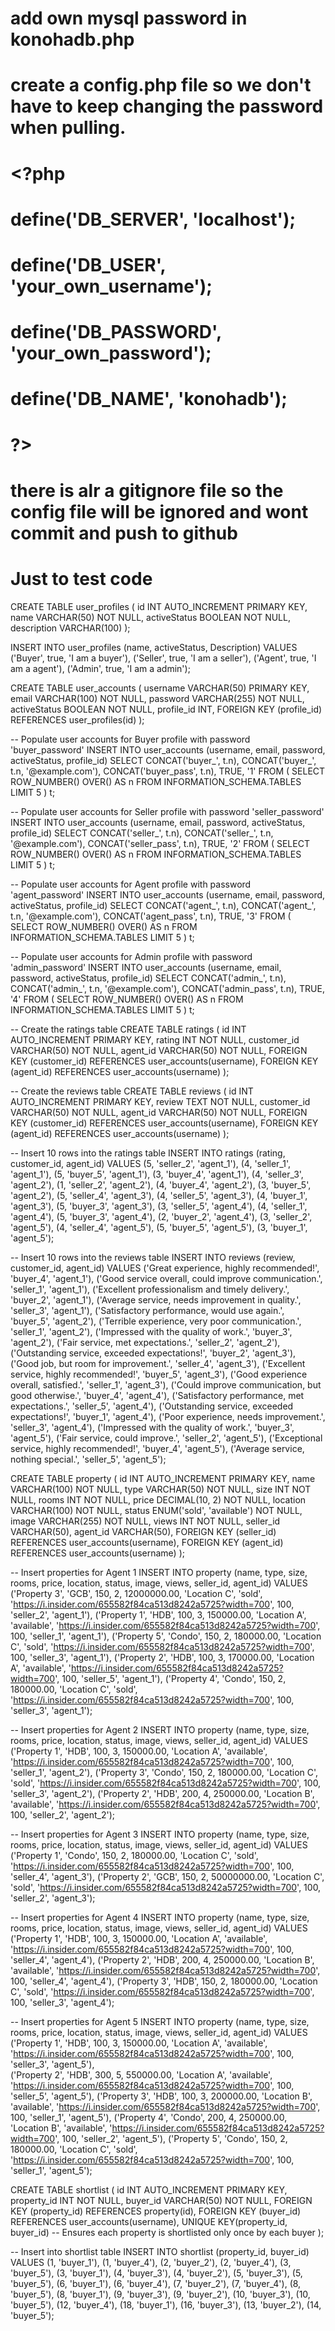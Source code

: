 # add own mysql password in konohadb.php
# create a config.php file so we don't have to keep changing the password when pulling.
# <?php
# define('DB_SERVER', 'localhost');
# define('DB_USER', 'your_own_username');
# define('DB_PASSWORD', 'your_own_password');
# define('DB_NAME', 'konohadb');
# ?>
# there is alr a gitignore file so the config file will be ignored and wont commit and push to github
# Just to test code
CREATE TABLE user_profiles (
    id INT AUTO_INCREMENT PRIMARY KEY,
    name VARCHAR(50) NOT NULL,
    activeStatus BOOLEAN NOT NULL,
    description VARCHAR(100)
);

INSERT INTO user_profiles (name, activeStatus, Description)
VALUES
('Buyer', true, 'I am a buyer'),
('Seller', true, 'I am a seller'),
('Agent', true, 'I am a agent'),
('Admin', true, 'I am a admin');


CREATE TABLE user_accounts (
    username VARCHAR(50) PRIMARY KEY,
    email VARCHAR(100) NOT NULL,
    password VARCHAR(255) NOT NULL,
    activeStatus BOOLEAN NOT NULL,
    profile_id INT,
    FOREIGN KEY (profile_id) REFERENCES user_profiles(id)
);

-- Populate user accounts for Buyer profile with password 'buyer_password'
INSERT INTO user_accounts (username, email, password, activeStatus, profile_id) 
SELECT CONCAT('buyer_', t.n), CONCAT('buyer_', t.n, '@example.com'), CONCAT('buyer_pass', t.n), TRUE, '1'
FROM (
    SELECT ROW_NUMBER() OVER() AS n
    FROM INFORMATION_SCHEMA.TABLES
    LIMIT 5
) t;

-- Populate user accounts for Seller profile with password 'seller_password'
INSERT INTO user_accounts (username, email, password, activeStatus, profile_id) 
SELECT CONCAT('seller_', t.n), CONCAT('seller_', t.n, '@example.com'), CONCAT('seller_pass', t.n), TRUE, '2'
FROM (
    SELECT ROW_NUMBER() OVER() AS n
    FROM INFORMATION_SCHEMA.TABLES
    LIMIT 5
) t;

-- Populate user accounts for Agent profile with password 'agent_password'
INSERT INTO user_accounts (username, email, password, activeStatus, profile_id) 
SELECT CONCAT('agent_', t.n), CONCAT('agent_', t.n, '@example.com'), CONCAT('agent_pass', t.n), TRUE, '3'
FROM (
    SELECT ROW_NUMBER() OVER() AS n
    FROM INFORMATION_SCHEMA.TABLES
    LIMIT 5
) t;

-- Populate user accounts for Admin profile with password 'admin_password'
INSERT INTO user_accounts (username, email, password, activeStatus, profile_id) 
SELECT CONCAT('admin_', t.n), CONCAT('admin_', t.n, '@example.com'), CONCAT('admin_pass', t.n), TRUE, '4'
FROM (
    SELECT ROW_NUMBER() OVER() AS n
    FROM INFORMATION_SCHEMA.TABLES
    LIMIT 5
) t;

-- Create the ratings table
CREATE TABLE ratings (
    id INT AUTO_INCREMENT PRIMARY KEY,
    rating INT NOT NULL,
    customer_id VARCHAR(50) NOT NULL,
    agent_id VARCHAR(50) NOT NULL,
    FOREIGN KEY (customer_id) REFERENCES user_accounts(username),
    FOREIGN KEY (agent_id) REFERENCES user_accounts(username)
);

-- Create the reviews table
CREATE TABLE reviews (
    id INT AUTO_INCREMENT PRIMARY KEY,
    review TEXT NOT NULL,
    customer_id VARCHAR(50) NOT NULL,
    agent_id VARCHAR(50) NOT NULL,
    FOREIGN KEY (customer_id) REFERENCES user_accounts(username),
    FOREIGN KEY (agent_id) REFERENCES user_accounts(username)
);

-- Insert 10 rows into the ratings table
INSERT INTO ratings (rating, customer_id, agent_id)
VALUES
    (5, 'seller_2', 'agent_1'), 
    (4, 'seller_1', 'agent_1'), 
    (5, 'buyer_5', 'agent_1'),
    (3, 'buyer_4', 'agent_1'),
    (4, 'seller_3', 'agent_2'),
    (1, 'seller_2', 'agent_2'),
    (4, 'buyer_4', 'agent_2'),
    (3, 'buyer_5', 'agent_2'),
    (5, 'seller_4', 'agent_3'),
    (4, 'seller_5', 'agent_3'),
    (4, 'buyer_1', 'agent_3'), 
    (5, 'buyer_3', 'agent_3'), 
    (3, 'seller_5', 'agent_4'),
    (4, 'seller_1', 'agent_4'),
    (5, 'buyer_3', 'agent_4'),
    (2, 'buyer_2', 'agent_4'),
    (3, 'seller_2', 'agent_5'),
    (4, 'seller_4', 'agent_5'),
    (5, 'buyer_5', 'agent_5'),
    (3, 'buyer_1', 'agent_5');

-- Insert 10 rows into the reviews table
INSERT INTO reviews (review, customer_id, agent_id)
VALUES
    ('Great experience, highly recommended!', 'buyer_4', 'agent_1'), 
    ('Good service overall, could improve communication.', 'seller_1', 'agent_1'), 
    ('Excellent professionalism and timely delivery.', 'buyer_2', 'agent_1'),
    ('Average service, needs improvement in quality.', 'seller_3', 'agent_1'),
    ('Satisfactory performance, would use again.', 'buyer_5', 'agent_2'),
    ('Terrible experience, very poor communication.', 'seller_1', 'agent_2'),
    ('Impressed with the quality of work.', 'buyer_3', 'agent_2'),
    ('Fair service, met expectations.', 'seller_2', 'agent_2'),
    ('Outstanding service, exceeded expectations!', 'buyer_2', 'agent_3'),
    ('Good job, but room for improvement.', 'seller_4', 'agent_3'),
    ('Excellent service, highly recommended!', 'buyer_5', 'agent_3'), 
    ('Good experience overall, satisfied.', 'seller_1', 'agent_3'), 
    ('Could improve communication, but good otherwise.', 'buyer_4', 'agent_4'),
    ('Satisfactory performance, met expectations.', 'seller_5', 'agent_4'),
    ('Outstanding service, exceeded expectations!', 'buyer_1', 'agent_4'),
    ('Poor experience, needs improvement.', 'seller_3', 'agent_4'),
    ('Impressed with the quality of work.', 'buyer_3', 'agent_5'),
    ('Fair service, could improve.', 'seller_2', 'agent_5'),
    ('Exceptional service, highly recommended!', 'buyer_4', 'agent_5'),
    ('Average service, nothing special.', 'seller_5', 'agent_5');

CREATE TABLE property (
    id INT AUTO_INCREMENT PRIMARY KEY,
    name VARCHAR(100) NOT NULL,
    type VARCHAR(50) NOT NULL,
    size INT NOT NULL,
    rooms INT NOT NULL,
    price DECIMAL(10, 2) NOT NULL,
    location VARCHAR(100) NOT NULL,
    status ENUM('sold', 'available') NOT NULL,
    image VARCHAR(255) NOT NULL,
    views INT NOT NULL,
    seller_id VARCHAR(50),
    agent_id VARCHAR(50),
    FOREIGN KEY (seller_id) REFERENCES user_accounts(username),
    FOREIGN KEY (agent_id) REFERENCES user_accounts(username)
);

-- Insert properties for Agent 1
INSERT INTO property (name, type, size, rooms, price, location, status, image, views, seller_id, agent_id) 
VALUES
    ('Property 3', 'GCB', 150, 2, 12000000.00, 'Location C', 'sold', 'https://i.insider.com/655582f84ca513d8242a5725?width=700', 100, 'seller_2', 'agent_1'),
    ('Property 1', 'HDB', 100, 3, 150000.00, 'Location A', 'available', 'https://i.insider.com/655582f84ca513d8242a5725?width=700', 100, 'seller_1', 'agent_1'),
    ('Property 5', 'Condo', 150, 2, 180000.00, 'Location C', 'sold', 'https://i.insider.com/655582f84ca513d8242a5725?width=700', 100, 'seller_3', 'agent_1'),
    ('Property 2', 'HDB', 100, 3, 170000.00, 'Location A', 'available', 'https://i.insider.com/655582f84ca513d8242a5725?width=700', 100, 'seller_5', 'agent_1'),
    ('Property 4', 'Condo', 150, 2, 180000.00, 'Location C', 'sold', 'https://i.insider.com/655582f84ca513d8242a5725?width=700', 100, 'seller_3', 'agent_1');

-- Insert properties for Agent 2
INSERT INTO property (name, type, size, rooms, price, location, status, image, views, seller_id, agent_id) 
VALUES
    ('Property 1', 'HDB', 100, 3, 150000.00, 'Location A', 'available', 'https://i.insider.com/655582f84ca513d8242a5725?width=700', 100, 'seller_1', 'agent_2'),
    ('Property 3', 'Condo', 150, 2, 180000.00, 'Location C', 'sold', 'https://i.insider.com/655582f84ca513d8242a5725?width=700', 100, 'seller_3', 'agent_2'),
    ('Property 2', 'HDB', 200, 4, 250000.00, 'Location B', 'available', 'https://i.insider.com/655582f84ca513d8242a5725?width=700', 100, 'seller_2', 'agent_2');

-- Insert properties for Agent 3
INSERT INTO property (name, type, size, rooms, price, location, status, image, views, seller_id, agent_id) 
VALUES
    ('Property 1', 'Condo', 150, 2, 180000.00, 'Location C', 'sold', 'https://i.insider.com/655582f84ca513d8242a5725?width=700', 100, 'seller_4', 'agent_3'),
    ('Property 2', 'GCB', 150, 2, 50000000.00, 'Location C', 'sold', 'https://i.insider.com/655582f84ca513d8242a5725?width=700', 100, 'seller_2', 'agent_3');

-- Insert properties for Agent 4
INSERT INTO property (name, type, size, rooms, price, location, status, image, views, seller_id, agent_id) 
VALUES
    ('Property 1', 'HDB', 100, 3, 150000.00, 'Location A', 'available', 'https://i.insider.com/655582f84ca513d8242a5725?width=700', 100, 'seller_4', 'agent_4'),
    ('Property 2', 'HDB', 200, 4, 250000.00, 'Location B', 'available', 'https://i.insider.com/655582f84ca513d8242a5725?width=700', 100, 'seller_4', 'agent_4'),
    ('Property 3', 'HDB', 150, 2, 180000.00, 'Location C', 'sold', 'https://i.insider.com/655582f84ca513d8242a5725?width=700', 100, 'seller_3', 'agent_4');

-- Insert properties for Agent 5
INSERT INTO property (name, type, size, rooms, price, location, status, image, views, seller_id, agent_id) 
VALUES
    ('Property 1', 'HDB', 100, 3, 150000.00, 'Location A', 'available', 'https://i.insider.com/655582f84ca513d8242a5725?width=700', 100, 'seller_3', 'agent_5'),    
    ('Property 2', 'HDB', 300, 5, 550000.00, 'Location A', 'available', 'https://i.insider.com/655582f84ca513d8242a5725?width=700', 100, 'seller_5', 'agent_5'),
    ('Property 3', 'HDB', 100, 3, 200000.00, 'Location B', 'available', 'https://i.insider.com/655582f84ca513d8242a5725?width=700', 100, 'seller_1', 'agent_5'),
    ('Property 4', 'Condo', 200, 4, 250000.00, 'Location B', 'available', 'https://i.insider.com/655582f84ca513d8242a5725?width=700', 100, 'seller_2', 'agent_5'),
    ('Property 5', 'Condo', 150, 2, 180000.00, 'Location C', 'sold', 'https://i.insider.com/655582f84ca513d8242a5725?width=700', 100, 'seller_1', 'agent_5');
    
CREATE TABLE shortlist (
    id INT AUTO_INCREMENT PRIMARY KEY,
    property_id INT NOT NULL,
    buyer_id VARCHAR(50) NOT NULL,
    FOREIGN KEY (property_id) REFERENCES property(id),
    FOREIGN KEY (buyer_id) REFERENCES user_accounts(username),
    UNIQUE KEY(property_id, buyer_id) -- Ensures each property is shortlisted only once by each buyer
);

-- Insert into shortlist table
INSERT INTO shortlist (property_id, buyer_id)
VALUES
    (1, 'buyer_1'),
    (1, 'buyer_4'),
    (2, 'buyer_2'),
    (2, 'buyer_4'),
    (3, 'buyer_5'),
    (3, 'buyer_1'),
    (4, 'buyer_3'),
    (4, 'buyer_2'),
    (5, 'buyer_3'),
    (5, 'buyer_5'),
    (6, 'buyer_1'),
    (6, 'buyer_4'),
    (7, 'buyer_2'),
    (7, 'buyer_4'),
    (8, 'buyer_5'),
    (8, 'buyer_1'),
    (9, 'buyer_3'),
    (9, 'buyer_2'),
    (10, 'buyer_3'),
    (10, 'buyer_5'),
    (12, 'buyer_4'),
    (18, 'buyer_1'),
    (16, 'buyer_3'),
    (13, 'buyer_2'),
    (14, 'buyer_5');
